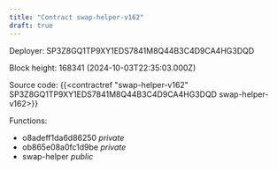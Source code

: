 ```yaml
---
title: "Contract swap-helper-v162"
draft: true
---
```

Deployer: SP3Z8GQ1TP9XY1EDS7841M8Q44B3C4D9CA4HG3DQD


 



Block height: 168341 (2024-10-03T22:35:03.000Z)

Source code: {{<contractref "swap-helper-v162" SP3Z8GQ1TP9XY1EDS7841M8Q44B3C4D9CA4HG3DQD swap-helper-v162>}}

Functions:

* o8adeff1da6d86250 _private_
* ob865e08a0fc1d9be _private_
* swap-helper _public_
